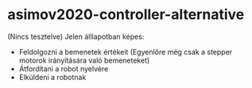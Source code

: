 # asimov2020-controller-alternative

(Nincs tesztelve)
Jelen álllapotban képes:
- Feldolgozni a bemenetek értékeit (Egyenlőre még csak a stepper motorok irányítására való bemeneteket)
- Átfordítani a robot nyelvére
- Elküldeni a robotnak
